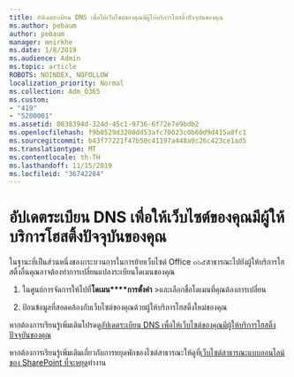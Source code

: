 ```yaml
---
title: อัปเดตระเบียน DNS เพื่อให้เว็บไซต์ของคุณมีผู้ให้บริการโฮสติ้งปัจจุบันของคุณ
ms.author: pebaum
author: pebaum
manager: mnirkhe
ms.date: 1/8/2019
ms.audience: Admin
ms.topic: article
ROBOTS: NOINDEX, NOFOLLOW
localization_priority: Normal
ms.collection: Adm_O365
ms.custom:
- "419"
- "5200001"
ms.assetid: 0838394d-324d-45c1-9736-6f72e7e9bdb2
ms.openlocfilehash: f9b0529d3200dd53afc70023c0b60d9d415a8fc1
ms.sourcegitcommit: b43f77221f47b50c41197a448a9c26c423ce1ad5
ms.translationtype: MT
ms.contentlocale: th-TH
ms.lasthandoff: 11/15/2019
ms.locfileid: "36742284"
---
```

# <a name="update-dns-records-to-keep-your-website-with-your-current-hosting-provider"></a>อัปเดตระเบียน DNS เพื่อให้เว็บไซต์ของคุณมีผู้ให้บริการโฮสติ้งปัจจุบันของคุณ

ในฐานะที่เป็นส่วนหนึ่งของกระบวนการในการย้ายเว็บไซต์ Office ๓๖๕สาธารณะไปยังผู้ให้บริการโฮสติ้งอื่นคุณอาจต้องทำการเปลี่ยนแปลงระเบียนโดเมนของคุณ
  
1. ในศูนย์การจัดการให้ไปที่**โดเมน****การตั้งค่า** \>และเลือกชื่อโดเมนที่คุณต้องการเปลี่ยน

2. ป้อนข้อมูลที่สอดคล้องกับเว็บไซต์ของคุณด้วยผู้ให้บริการโฮสติ้งใหม่ของคุณ

หากต้องการเรียนรู้เพิ่มเติมโปรดดู[อัปเดตระเบียน DNS เพื่อให้เว็บไซต์ของคุณมีผู้ให้บริการโฮสติ้งปัจจุบันของคุณ](https://docs.microsoft.com/office365/admin/dns/update-dns-records-to-retain-current-hosting-provider)
  
หากต้องการเรียนรู้เพิ่มเติมเกี่ยวกับการหยุดพักของไซต์สาธารณะให้ดูที่[เว็บไซต์สาธารณะแบบออนไลน์ของ SharePoint ที่จะหยุด](https://support.office.com/article/sharepoint-online-public-websites-to-be-discontinued-e86bfd2f-5c7d-446f-a430-7cfcc0130916)ทำงาน
